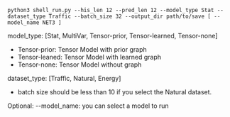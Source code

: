 ```shell
python3 shell_run.py --his_len 12 --pred_len 12 --model_type Stat --dataset_type Traffic --batch_size 32 --output_dir path/to/save [ --model_name NET3 ]
```
model_type: [Stat, MultiVar, Tensor-prior, Tensor-learned, Tensor-none]
+ Tensor-prior: Tensor Model with prior graph
+ Tensor-leaned: Tensor Model with learned graph
+ Tensor-none: Tensor Model without graph

dataset_type: [Traffic, Natural, Energy]
+ batch size should be less than 10 if you select the Natural dataset.

Optional: --model_name: you can select a model to run
